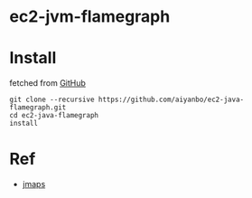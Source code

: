 # ec2-jvm-flamegraph

# Install
fetched from [GitHub](https://github.com/aiyanbo/ec2-java-flamegraph)

```
git clone --recursive https://github.com/aiyanbo/ec2-java-flamegraph.git
cd ec2-java-flamegraph
install
```

# Ref

- [jmaps](https://github.com/brendangregg/Misc/blob/master/java/jmaps)
